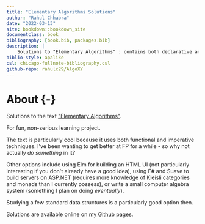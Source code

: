 ```yaml
--- 
title: "Elementary Algorithms Solutions"
author: "Rahul Chhabra"
date: "2022-03-13"
site: bookdown::bookdown_site
documentclass: book
bibliography: [book.bib, packages.bib]
description: |
    Solutions to "Elementary Algorithms" : contains both declarative and imperative programming perspectives.
biblio-style: apalike
csl: chicago-fullnote-bibliography.csl
github-repo: rahulc29/AlgoXY
---
```


# About {-}

Solutions to the text ["Elementary Algorithms"](https://github.com/liuxinyu95/AlgoXY). 

For fun, non-serious learning project.

The text is particularly cool because it uses both functional and imperative techniques. I've been wanting to get better at FP for a while - so why not actually _do something_ in it?

Other options include using Elm for building an HTML UI (not particularly interesting if you don't already have a good idea), using F# and Suave to build servers on ASP.NET (requires more knowledge of Kleisli categories and monads than I currently possess), or write a small computer algebra system (something I plan on doing _eventually_).

Studying a few standard data structures is a particularly good option then.

Solutions are available online on [my Github pages](https://rahulc29.github.io/Algoxy/).
